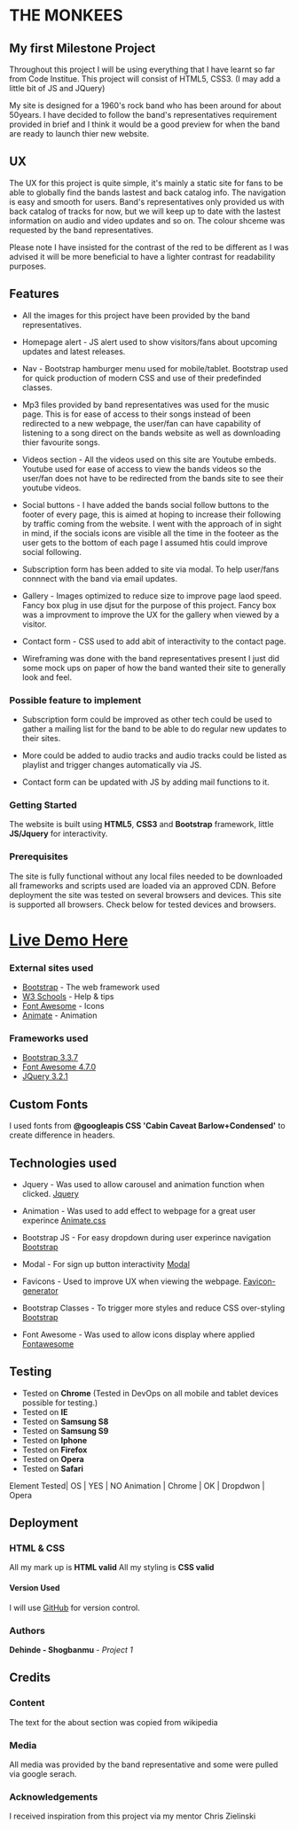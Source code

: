 # THE MONKEES

## My first Milestone Project

Throughout this project I will be using everything that I have learnt so far from Code   Institue.
This project will consist of HTML5, CSS3. (I may add a little bit of JS and JQuery)

My site is designed for a 1960's rock band who has been around for about 50years.
I have decided to follow the band's representatives requirement provided in brief
and I think it would be a good preview for when the band are ready to launch thier new website.

## UX

The UX for this project is quite simple, it's mainly a static site for fans to be able to
globally find the bands lastest and back catalog info. The navigation is easy and smooth for users.
Band's representatives only provided us with back catalog of tracks for now, but we will keep up to date with the 
lastest information on audio and video updates and so on. 
The colour shceme was requested by the band representatives.

Please note I have insisted for the contrast of the red to be different as I was advised it
will be more beneficial to have a lighter contrast for readability purposes.

## Features 

* All the images for this project have been provided by the band representatives.

* Homepage alert - JS alert used to show visitors/fans about upcoming updates and latest releases.

* Nav - Bootstrap hamburger menu used for mobile/tablet. Bootstrap used for quick production of modern CSS
and use of their predefinded classes.

* Mp3 files provided by band representatives was used for the music page. This is for ease of access to their songs
instead of been redirected to a new webpage, the user/fan can have capability of listening to a song 
direct on the bands website as well as downloading thier favourite songs.

* Videos section - All the videos used on this site are Youtube embeds. Youtube used for ease of access to
view the bands videos so the user/fan does not have to be redirected from the bands site to see their youtube videos.

* Social buttons - I have added the bands social follow buttons to the footer of every page, this is aimed
at hoping to increase their following by traffic coming from the website.
I went with the approach of in sight in mind, if the socials icons are visible all the time in the footeer
as the user gets to the bottom of each page I assumed htis could improve social following.

* Subscription form has been added to site via modal. To help user/fans connnect with the band via email updates.

* Gallery - Images optimized to reduce size to improve page laod speed. Fancy box plug in use djsut for
the purpose of this project. Fancy box was a improvment to improve the UX for the gallery when viewed by 
a visitor.

* Contact form - CSS used to add abit of interactivity to the contact page.

* Wireframing was done with the band representatives present I just did some mock ups on paper of how the band wanted their site to generally look and feel. 

### Possible feature to implement 

* Subscription form could be improved as other tech could be used to gather a
mailing list for the band to be able to do regular new updates to their sites.

* More could be added to audio tracks and audio tracks could be listed as playlist and trigger changes automatically via JS.

* Contact form can be updated with JS by adding mail functions to it.



### Getting Started

The website is built using **HTML5**, **CSS3** and **Bootstrap** framework, little **JS/Jquery** for interactivity.

### Prerequisites

The site is fully functional without any local files needed to be downloaded all frameworks and scripts
used are loaded via an approved CDN. Before deployment the site was tested on several browsers and devices.
This site is supported all browsers. Check below for tested devices and browsers.

# [Live Demo Here](https://dennyshow.github.io/first-milestone-project/index.html)

### External sites used 

* [Bootstrap](https://getbootstrap.com/docs/3.3/getting-started/) - The web framework used 
* [W3 Schools](https://www.w3schools.com/html/default.asp) - Help & tips 
* [Font Awesome](https://www.bootstrapcdn.com/fontawesome/) - Icons 
* [Animate](https://cdnjs.cloudflare.com/ajax/libs/animate.css/3.7.0/animate.min.css) - Animation

### Frameworks used 

* [Bootstrap 3.3.7](https://getbootstrap.com/)
* [Font Awesome 4.7.0](https://fontawesome.com/how-to-use/on-the-web/setup/getting-started?using=web-fonts-with-css)
* [JQuery 3.2.1](https://jquery.com/download/)

## Custom Fonts 

I used fonts from **@googleapis CSS 'Cabin Caveat Barlow+Condensed'** to create difference in headers.

## Technologies used

* Jquery - Was used to allow carousel and animation function when clicked. [Jquery](https://jquery.com/)

* Animation - Was used to add effect to webpage for a great user experince [Animate.css](https://cdnjs.com/)

* Bootstrap JS - For easy dropdown during user experince navigation [Bootstrap](https://maxcdn.bootstrapcdn.com/)

* Modal - For sign up button interactivity  [Modal](https://getbootstrap.com/docs/3.3/javascript/#modals)

* Favicons - Used to improve UX when viewing the webpage. [Favicon-generator](https://www.favicon-generator.org/)

* Bootstrap Classes - To trigger more styles and reduce CSS over-styling [Bootstrap](https://getbootstrap.com/docs/3.3/)

* Font Awesome - Was used to allow icons display where applied [Fontawesome](https://stackpath.bootstrapcdn.com/bootstrap/3.3.7/css/bootstrap.min.css)


## Testing

+ Tested on **Chrome** (Tested in DevOps on all mobile and tablet devices possible for testing.)
+ Tested on **IE**
+ Tested on  **Samsung S8**
+ Tested on **Samsung S9**
+ Tested on **Iphone**
+ Tested on **Firefox**
+ Tested on **Opera**
+ Tested on **Safari**

Element Tested|    OS    | YES | NO
 Animation    |  Chrome  |  OK |
 Dropdwon     |  Opera
 

## Deployment 

### HTML & CSS

All my mark up is **HTML valid**
All my styling is **CSS valid**

#### Version Used

I will use [GitHub](github.com) for version control.

### Authors

**Dehinde - Shogbanmu** - *Project 1* 



## Credits

### Content 
The text for the about section was copied from wikipedia

### Media 
All media was provided by the band representative and some were pulled via google serach.

### Acknowledgements
I received inspiration from this project via my mentor
Chris Zielinski
